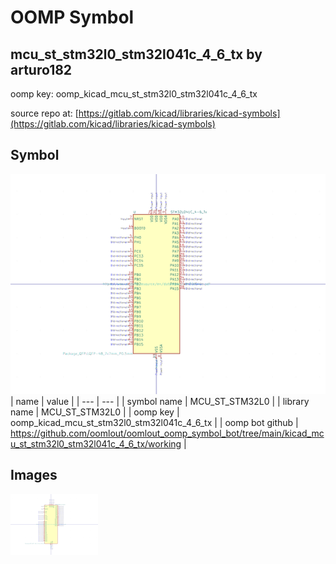 # OOMP Symbol  
## mcu_st_stm32l0_stm32l041c_4_6_tx  by arturo182  
  
oomp key: oomp_kicad_mcu_st_stm32l0_stm32l041c_4_6_tx  
  
source repo at: [https://gitlab.com/kicad/libraries/kicad-symbols](https://gitlab.com/kicad/libraries/kicad-symbols)  
## Symbol  
  
[![working.png](working_600.png)](working.png)  
| name | value | 
| --- | --- | 
| symbol name | MCU_ST_STM32L0 | 
| library name | MCU_ST_STM32L0 | 
| oomp key | oomp_kicad_mcu_st_stm32l0_stm32l041c_4_6_tx | 
| oomp bot github | https://github.com/oomlout/oomlout_oomp_symbol_bot/tree/main/kicad_mcu_st_stm32l0_stm32l041c_4_6_tx/working | 
## Images  
  
[![working.png](working_140.png)](working.png)  

